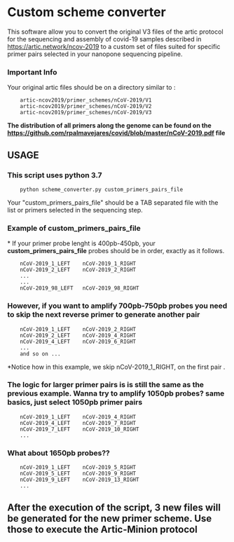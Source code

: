 # Custom scheme converter #

This software allow you to convert the original V3 files of the artic protocol for the sequencing and assembly of covid-19 samples described in https://artic.network/ncov-2019 to a custom set of files suited for specific primer pairs selected in your nanopone sequencing pipeline.

### **Important Info** ###

Your original artic files should be on a directory similar to :

        artic-ncov2019/primer_schemes/nCoV-2019/V1
        artic-ncov2019/primer_schemes/nCoV-2019/V2
        artic-ncov2019/primer_schemes/nCoV-2019/V3
**The distribution of all primers along the genome can be found on the https://github.com/rpalmavejares/covid/blob/master/nCoV-2019.pdf file**

## USAGE ## 

### This script uses python 3.7 ###

        python scheme_converter.py custom_primers_pairs_file

Your "custom_primers_pairs_file" should be a TAB separated file with the list or primers selected in the sequencing step.

### Example of custom_primers_pairs_file ###

\* If your primer probe lenght is 400pb-450pb, your **custom_primers_pairs_file** probes should be in order, exactly as it follows.

        nCoV-2019_1_LEFT    nCoV-2019_1_RIGHT
        nCoV-2019_2_LEFT    nCoV-2019_2_RIGHT
        ...
        ...
        nCoV-2019_98_LEFT   nCoV-2019_98_RIGHT

### However, if you want to amplify 700pb-750pb probes you need to skip the next reverse primer to generate another pair ###

        nCoV-2019_1_LEFT    nCoV-2019_2_RIGHT
        nCoV-2019_2_LEFT    nCoV-2019_4_RIGHT
        nCoV-2019_4_LEFT    nCoV-2019_6_RIGHT
        ...
        and so on ...

*Notice how in this example, we skip nCoV-2019_1_RIGHT, on the first pair .

### The logic for larger primer pairs is is still the same as the previous example. Wanna try to amplify 1050pb probes? same basics, just select 1050pb primer pairs ###

        nCoV-2019_1_LEFT    nCoV-2019_4_RIGHT
        nCoV-2019_4_LEFT    nCoV-2019_7_RIGHT
        nCoV-2019_7_LEFT    nCoV-2019_10_RIGHT
        ...

### What about 1650pb probes?? ###

        nCoV-2019_1_LEFT    nCoV-2019_5_RIGHT
        nCoV-2019_5_LEFT    nCoV-2019_9_RIGHT
        nCoV-2019_9_LEFT    nCoV-2019_13_RIGHT
        ...
## After the execution of the script, 3 new files will be generated for the new primer scheme. Use those to execute the Artic-Minion protocol ##


